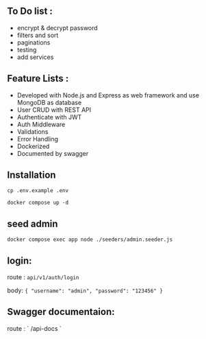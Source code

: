 <h2>To Do list : </h2>
<ul>
  <li> encrypt & decrypt password</li>
  <li> filters and sort </li>
  <li> paginations </li>
  <li> testing </li>
  <li> add services </li>
</ul>

<h2>Feature Lists :</h2>
<ul>
  <li>Developed with Node.js and Express as web framework and use MongoDB as database</li>
  <li>User CRUD with REST API</li>
  <li>Authenticate with JWT</li>
  <li>Auth Middleware</li>
  <li>Validations</li>
  <li>Error Handling</li>
  <li>Dockerized</li>
  <li>Documented by swagger</li>
</ul>

<h2> Installation </h2>
  
`cp .env.example .env`
  
`docker compose up -d`

<h2> seed admin</h2>

`docker compose exec app node ./seeders/admin.seeder.js`

<h2> login: </h2>

route : `api/v1/auth/login`

body:
`{
  "username": "admin",
  "password": "123456"
}`

<h2>Swagger documentaion: </h2>
route : ` /api-docs `
